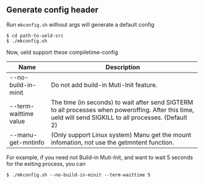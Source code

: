 ## Generate config header

Run `mkconfig.sh` without args will generate a default config

```
$ cd path-to-ueld-src
$ ./mkconfig.sh
```

Now, ueld support these compiletime-config

Name|Description
----|-----------
--no-build-in-minit|Do not add build-in Muti-Init feature.
--term-waittime value|The time (in seconds) to wait after send SIGTERM to all processes when poweroffing. After this time, ueld will send SIGKILL to all processes. (Default 2)
--manu-get-mntinfo|(Only support Linux system) Manu get the mount infomation, not use the getmntent function.

For example, if you need not Build-in Muti-Init, and want to wait 5 seconds for the exiting process, you can

```
$ ./mkconfig.sh --no-build-in-minit --term-waittime 5
```

